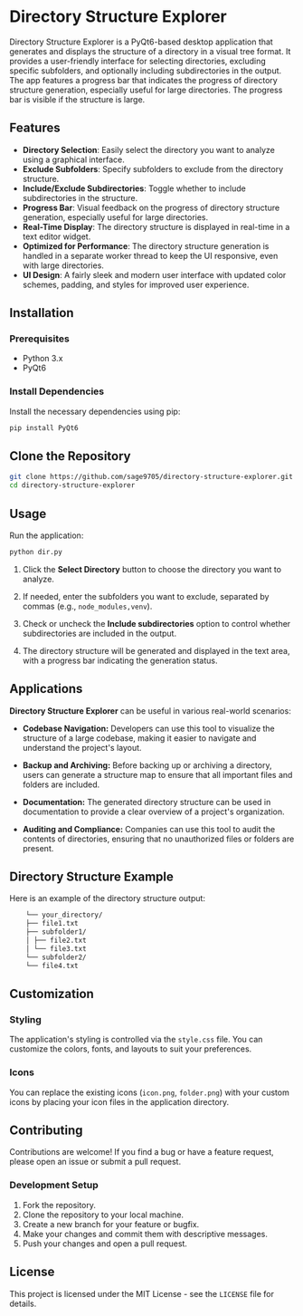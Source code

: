 # Directory Structure Explorer

Directory Structure Explorer is a PyQt6-based desktop application that generates and displays the structure of a directory in a visual tree format. It provides a user-friendly interface for selecting directories, excluding specific subfolders, and optionally including subdirectories in the output. The app features a progress bar that indicates the progress of directory structure generation, especially useful for large directories. The progress bar is visible if the structure is large.

## Features

- **Directory Selection**: Easily select the directory you want to analyze using a graphical interface.
- **Exclude Subfolders**: Specify subfolders to exclude from the directory structure.
- **Include/Exclude Subdirectories**: Toggle whether to include subdirectories in the structure.
- **Progress Bar**: Visual feedback on the progress of directory structure generation, especially useful for large directories.
- **Real-Time Display**: The directory structure is displayed in real-time in a text editor widget.
- **Optimized for Performance**: The directory structure generation is handled in a separate worker thread to keep the UI responsive, even with large directories.
- **UI Design**: A fairly sleek and modern user interface with updated color schemes, padding, and styles for improved user experience.

## Installation

### Prerequisites

- Python 3.x
- PyQt6

### Install Dependencies

Install the necessary dependencies using pip:

```bash
pip install PyQt6
```

## Clone the Repository

```bash
git clone https://github.com/sage9705/directory-structure-explorer.git
cd directory-structure-explorer

```

## Usage

Run the application:

```bash
python dir.py
```

1. Click the **Select Directory** button to choose the directory you want to analyze.

2. If needed, enter the subfolders you want to exclude, separated by commas (e.g., `node_modules,venv`).

3. Check or uncheck the **Include subdirectories** option to control whether subdirectories are included in the output.

4. The directory structure will be generated and displayed in the text area, with a progress bar indicating the generation status.

## Applications

**Directory Structure Explorer** can be useful in various real-world scenarios:

- **Codebase Navigation:** Developers can use this tool to visualize the structure of a large codebase, making it easier to navigate and understand the project's layout.

- **Backup and Archiving:** Before backing up or archiving a directory, users can generate a structure map to ensure that all important files and folders are included.

- **Documentation:** The generated directory structure can be used in documentation to provide a clear overview of a project's organization.

- **Auditing and Compliance:** Companies can use this tool to audit the contents of directories, ensuring that no unauthorized files or folders are present.

## Directory Structure Example

Here is an example of the directory structure output:

```bash
    └── your_directory/
    ├── file1.txt
    ├── subfolder1/
    │ ├── file2.txt
    │ └── file3.txt
    └── subfolder2/
    └── file4.txt
```

## Customization

### Styling

The application's styling is controlled via the `style.css` file. You can customize the colors, fonts, and layouts to suit your preferences.

### Icons

You can replace the existing icons (`icon.png`, `folder.png`) with your custom icons by placing your icon files in the application directory.

## Contributing

Contributions are welcome! If you find a bug or have a feature request, please open an issue or submit a pull request.

### Development Setup

1. Fork the repository.
2. Clone the repository to your local machine.
3. Create a new branch for your feature or bugfix.
4. Make your changes and commit them with descriptive messages.
5. Push your changes and open a pull request.

## License

This project is licensed under the MIT License - see the `LICENSE` file for details.
